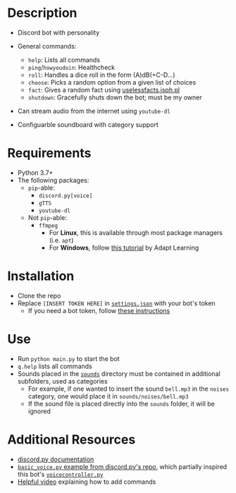 # Description
* Discord bot with personality
* General commands:
  * `help`: Lists all commands
  * `ping`/`howyoudoin`: Healthcheck
  * `roll`: Handles a dice roll in the form (A)dB(+C-D...)
  * `choose`: Picks a random option from a given list of choices
  * `fact`: Gives a random fact using [uselessfacts.jsph.pl](uselessfacts.jsph.pl)
  * `shutdown`: Gracefully shuts down the bot; must be my owner

* Can stream audio from the internet using `youtube-dl`
* Configuarble soundboard with category support

# Requirements
* Python 3.7+
* The following packages:
  * `pip`-able:
    * `discord.py[voice]`
    * `gTTS`
    * `youtube-dl`
  * Not `pip`-able:
    * `ffmpeg`
      * For **Linux**, this is available through most package managers (i.e. `apt`)
      * For **Windows**, follow [this tutorial](https://github.com/adaptlearning/adapt_authoring/wiki/Installing-FFmpeg) by Adapt Learning

# Installation
* Clone the repo
* Replace `[INSERT TOKEN HERE]` in [`settings.json`](./settings.json) with your bot's token
  * If you need a bot token, follow [these instructions](https://www.writebots.com/discord-bot-token/)

# Use
* Run `python main.py` to start the bot
* `q.help` lists all commands
* Sounds placed in the [`sounds`](./sounds) directory must be contained in additional subfolders, used as categories
  * For example, if one wanted to insert the sound `bell.mp3` in the `noises` category, one would place it in `sounds/noises/bell.mp3`
  * If the sound file is placed directly into the `sounds` folder, it will be ignored

# Additional Resources
* [discord.py documentation](https://discordpy.readthedocs.io/en/latest/api.html)
* [`basic_voice.py` example from discord.py's repo](https://github.com/Rapptz/discord.py/blob/master/examples/basic_voice.py), which partially inspired this bot's [`voicecontroller.py`](./voicecontroller.py)
* [Helpful video](https://youtu.be/wuVRK7r6iaI) explaining how to add commands

